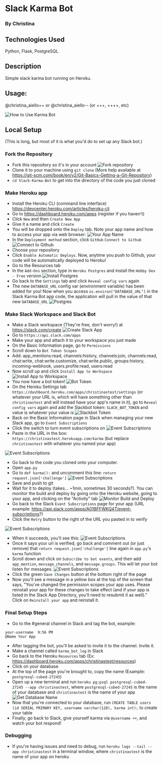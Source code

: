 # Slack Karma Bot
### By Christina

## Technologies Used
Python, Flask, PostgreSQL

## Description
Simple slack karma bot running on Heroku.

## Usage: 
@christina_aiello++ or @christina_aiello-- (or +++, ++++, etc)

![How to Use Karma Bot](https://github.com/cjaiello/Slack-Karma-Bot/blob/master/static/karma-bot-usage.gif)


## Local Setup
(This is long, but most of it is what you'd do to set up any Slack bot.)

### Fork the Repository
* Fork this repository so it's in your account
![Fork repository](https://github.com/cjaiello/Slack-Karma-Bot/blob/master/static/fork-repository.png)
* Clone it to your machine using `git clone` (More help available at https://git-scm.com/book/en/v2/Git-Basics-Getting-a-Git-Repository)
* `cd Slack-Karma-Bot` to get into the directory of the code you just cloned

### Make Heroku app
* Install the Heroku CLI (command line interface) https://devcenter.heroku.com/articles/heroku-cli
* Go to https://dashboard.heroku.com/apps (register if you haven't)
* Click `New` and then `Create New App`
* Give it a name and click `Create`
* You will be dropped onto the `Deploy` tab. Note your app name and how to access your app via web browser:
![Your App Name](https://github.com/cjaiello/Slack-Karma-Bot/blob/master/static/this-is-your-app-name.png)
* In the `Deployment method` section, click `GitHub` `Connect to Github`
![Connect to Github](https://github.com/cjaiello/Slack-Karma-Bot/blob/master/static/deployment-method-github.png)
* Choose your repository
* Click `Enable Automatic Deploys`. Now, anytime you push to Github, your code will be automatically deployed to Heroku!
* Go to the Resources tab
* In the `Add-Ons` section, type in `Heroku Postgres` and install the `Hobby Dev - Free` version
![Install Postgres](https://github.com/cjaiello/Slack-Karma-Bot/blob/master/static/database-heroku-install-postgres.png)
* Go back to the `Settings` tab and click `Reveal config vars` again
* The new `DATABASE_URL` config var (environment variable) has been added for you! Now when you access `os.environ["DATABASE_URL"]` in the Slack Karma Bot app code, the application will pull in the value of that new `DATABASE_URL`
![Postgres](https://github.com/cjaiello/Slack-Karma-Bot/blob/master/static/config-vars-database-url.png)


### Make Slack Workspace and Slack Bot
* Make a Slack workspace (They're free, don't worry!) at https://slack.com/create
![Create Slack App](https://github.com/cjaiello/Slack-Karma-Bot/blob/master/static/create-slack-app.png)
* Go to `https://api.slack.com/apps`
* Make your app and attach it to your workspace you just made
* On the Basic Information page, go to `Permissions`
* Scroll down to `Bot Token Scopes`
* Add: app_mentions:read, channels:history, channels:join, channels:read, chat:write, chat:write.customize, chat:write.public, groups:history, incoming-webhook, users.profile:read, users:read
* Now scroll up and click `Install App to Workspace`
![Install App to Workspace](https://github.com/cjaiello/Slack-Karma-Bot/blob/master/static/permissions-tokens-access-token-install-to-workspace.png)
* You now have a bot token! 
![Bot Token](https://github.com/cjaiello/Slack-Karma-Bot/blob/master/static/permissions-tokens-access-token-to-copy.png)
* On the Heroku Settings tab `https://dashboard.heroku.com/apps/christinastest/settings` (or whatever your URL is, which will have something other than `christinastest` and will instead have your app's name in it), go to `Reveal config vars` again and add the Slackbot token: `SLACK_BOT_TOKEN` and value is whatever your value is
![Slackbot Token](https://github.com/cjaiello/Slack-Karma-Bot/blob/master/static/config-vars-slack-bot-token.png)
* Back on the Basic Information page in Slack when managing your new Slack app, go to `Event Subscriptions`
* Click the switch to turn event subscriptions on
![Event Subscriptions](https://github.com/cjaiello/Slack-Karma-Bot/blob/master/static/event-subscriptions-enable-events.png)
* Paste in the URL in the box: `https://christinastest.herokuapp.com/karma` (but replace `christinastest` with whatever you named your app)

![Event Subscriptions](https://github.com/cjaiello/Slack-Karma-Bot/blob/master/static/event-subscriptions-enable-events-endpoint-unverified.png)
* Go back to the code you cloned onto your computer.
* Open `app.py`
* Go to `def karma():` and uncomment this line: `return request.json['challenge']`
![Event Subscriptions](https://github.com/cjaiello/Slack-Karma-Bot/blob/master/static/event-subscriptions-enable-events-line-to-uncomment.png)
* Save and push to git
* Wait for it to deploy (takes... ~1min, sometimes 30 seconds?). You can monitor the build and deploy by going onto the Heroku website, going to your app, and clicking on the "Activity" tab
![Monitor Build and Deploy](https://github.com/cjaiello/Slack-Karma-Bot/blob/master/static/monitor-build-and-deploy.png)
* Go back to the Slack `Event Subscriptions` page for your app (URL example: https://api.slack.com/apps/A01BFFWKQ4T/event-subscriptions?)
* Click the `Retry` button to the right of the URL you pasted in to verify

![Event Subscriptions](https://github.com/cjaiello/Slack-Karma-Bot/blob/master/static/event-subscriptions-enable-events-endpoint-unverified-retry-button.png)
* When it succeeds, you'll see this:
![Event Subscriptions](https://github.com/cjaiello/Slack-Karma-Bot/blob/master/static/event-subscriptions-enable-events-endpoint-verified.png)
* Once it says your url is verified, go back and comment out (or just remove) that `return request.json['challenge']` line again in `app.py`'s `karma` function
* Scroll down and click on `Subscribe to bot events`, and then add `app_mention`, `message.channels`, and `message.groups`. This will let your bot listen for messages.
![Event Subscriptions](https://github.com/cjaiello/Slack-Karma-Bot/blob/master/static/event-subscriptions-subscribe-to-bot-events.png)
* Click the green `Save Changes` button at the bottom right of the page
* Now you'll see a message in a yellow box at the top of the screen that says, "You’ve changed the permission scopes your app uses. Please reinstall your app for these changes to take effect (and if your app is listed in the Slack App Directory, you’ll need to resubmit it as well)." Click on `Reinstall your app` and reinstall it.

### Final Setup Steps
* Go to the #general channel in Slack and tag the bot, example: 
```
your-username  9:56 PM
@Name Your App
```
* After tagging the bot, you'll be asked to invite it to the channel. Invite it.
* Make a channel called `karma_bot_log` in Slack
* Go back to the Heroku `Resources` tab (Ex: https://dashboard.heroku.com/apps/christinastest/resources)
* Click on your database
* At the top of the page you're brought to, copy the name (Example: `postgresql-cubed-27245`)
* Open up a new terminal and run `heroku pg:psql postgresql-cubed-27245 --app christinastest`, where `postgresql-cubed-27245` is the name of your database and `christinastest` is the name of your app
![Get Database Name](https://github.com/cjaiello/Slack-Karma-Bot/blob/master/static/get-database-name.png)
* Now that you're connected to your database, run `CREATE TABLE users (id SERIAL PRIMARY KEY, username varchar(128), karma int);` to create your table
* Finally, go back to Slack, give yourself karma via `@username ++`, and watch your bot respond!

### Debugging
* If you're having issues and need to debug, run `heroku logs --tail --app christinastest` in a terminal window, where `christinastest` is the name of your app on heroku
